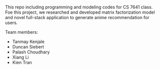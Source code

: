 This repo including programming and modeling codes for CS 7641 class. 
Foe this project, we researched and developed matrix factorization model and novel full-stack application to generate anime recommendation for users.

Team members:
- Tanmay Kenjale
- Duncan Siebert
- Palash Choudhary
- Xiang Li
- Kien Tran
